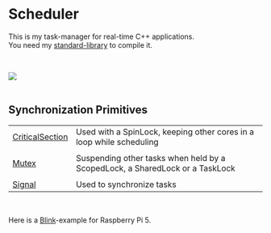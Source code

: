 <h1>Scheduler</h1>

<p>
This is my task-manager for real-time C++ applications.<br />
You need my <a href="https://github.com/svenbieg/Default">standard-library</a> to compile it.<br />
</p>
<br />

<img src="https://github.com/user-attachments/assets/a62770eb-6f1a-4035-a30c-d2c6846475e8" /><br />
<br />

<h2>Synchronization Primitives</h2>

<table>
  <tr>
    <td><a href="https://github.com/svenbieg/Scheduler/wiki/Scheduler#critical-section">CriticalSection</a></td>
    <td>Used with a SpinLock, keeping other cores in a loop while scheduling</td>
  </tr><tr><td></td></tr><tr>
    <td><a href="https://github.com/svenbieg/Scheduler/wiki/Scheduler#mutex">Mutex</a></td>
    <td>Suspending other tasks when held by a ScopedLock, a SharedLock or a TaskLock</td>
  </tr><tr><td></td></tr><tr>
    <td><a href="https://github.com/svenbieg/Scheduler/wiki/Scheduler#signal">Signal</a></td>
    <td>Used to synchronize tasks</td>
  </tr>
</table><br />

<p>
Here is a <a href="https://github.com/svenbieg/Blink">Blink</a>-example for Raspberry Pi 5.
</p>
<br />
